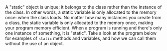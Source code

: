 A "static" object is unique; it belongs to the class rather than the instance of the class. In other words, a static variable is only allocated to the memory once: when the class loads. No matter how many instances you create from a class, the static variable is only allocated to the memory once, making your program memory efficient. When a program is running and there's only one instance of something, it is "static". Take a look at the program below for examples of `static` methods and variables, and how we can call them without the use of an object.

